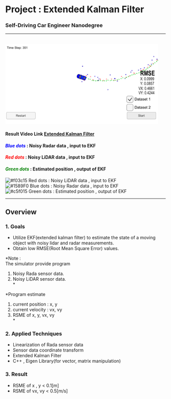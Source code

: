 
# Project : **Extended Kalman Filter**
### Self-Driving Car Engineer Nanodegree
---
<br>
<img src="./report_data/EKF.png" width="480" alt="Combined Image" />

#### Result Video Link  [Extended Kalman Filter](https://youtu.be/AxB2kRkKnU4)<br>

 #### <span style="color:blue"> *Blue dots* </span> : Noisy Radar data , input to EKF

 #### <span style="color:red"> *Red dots* </span> : Noisy LiDAR data , input to EKF

 #### <span style="color:green"> *Green dots* </span> : Estimated position , output of EKF

![#f03c15](https://placehold.it/15/f03c15/000000?text=+) Red dots : Noisy LiDAR data , input to EKF<br>
![#1589F0](https://placehold.it/15/1589F0/000000?text=+) Blue dots : Noisy Radar data , input to EKF<br>
![#c5f015](https://placehold.it/15/c5f015/000000?text=+) Green dots : Estimated position , output of EKF

---

## Overview

### 1. Goals
  * Utilize EKF(extended kalman filter) to estimate the state of a moving object with noisy lidar and radar measurements.<br>
  * Obtain low RMSE(Root Mean Square Error) values.<br>

  *Note :<br>
  The simulator provide program <br>
  1) Noisy Rada sensor data.<br>
  2) Noisy LiDAR sensor data.<br>*

  *Program estimate<br>
  1) current position : x, y<br>
  2) current velocity : vx, vy<br>
  3) RSME of x, y, vx, vy<br>*

### 2. Applied Techniques
* Linearization of Rada sensor data
* Sensor data coordinate transform
* Extended Kalman Filter
* C++ , Eigen Library(for vector, matrix manipulation)

### 3. Result
* RSME of x ,  y < 0.1[m]  
* RSME of vx, vy < 0.5[m/s]

